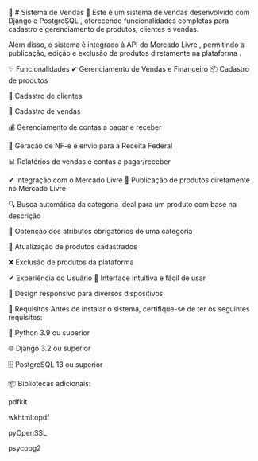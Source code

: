 📌 # Sistema de Vendas 🚀
Este é um sistema de vendas desenvolvido com Django e PostgreSQL , oferecendo funcionalidades completas para cadastro e gerenciamento de produtos, clientes e vendas.

Além disso, o sistema é integrado à API do Mercado Livre , permitindo a publicação, edição e exclusão de produtos diretamente na plataforma .

✨ Funcionalidades
✔ Gerenciamento de Vendas e Financeiro
📦 Cadastro de produtos

👥 Cadastro de clientes

🛒 Cadastro de vendas

💰 Gerenciamento de contas a pagar e receber

🧾 Geração de NF-e e envio para a Receita Federal

📊 Relatórios de vendas e contas a pagar/receber

✔ Integração com o Mercado Livre
🚀 Publicação de produtos diretamente no Mercado Livre

🔍 Busca automática da categoria ideal para um produto com base na descrição

📝 Obtenção dos atributos obrigatórios de uma categoria

🔄 Atualização de produtos cadastrados

❌ Exclusão de produtos da plataforma

✔ Experiência do Usuário
🎨 Interface intuitiva e fácil de usar

📱 Design responsivo para diversos dispositivos

📌 Requisitos
Antes de instalar o sistema, certifique-se de ter os seguintes requisitos:

🐍 Python 3.9 ou superior

🌐 Django 3.2 ou superior

🗄️ PostgreSQL 13 ou superior

📦 Bibliotecas adicionais:

pdfkit

wkhtmltopdf

pyOpenSSL

psycopg2
